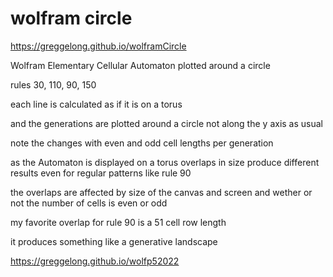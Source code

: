 # wolfram circle

https://greggelong.github.io/wolframCircle


Wolfram Elementary Cellular Automaton plotted around a circle

rules 30, 110, 90, 150

each line is calculated as if it is on a torus

and the generations are plotted around a circle not along the y axis as usual



note the changes with even and odd cell lengths per generation

as the Automaton is displayed on a torus overlaps in size produce different results even for regular patterns like rule 90

the overlaps are affected by size of the canvas and screen and wether or not the number of cells is even or odd

my favorite overlap for rule 90 is a 51 cell row length

it produces something like a generative landscape 

https://greggelong.github.io/wolfp52022
